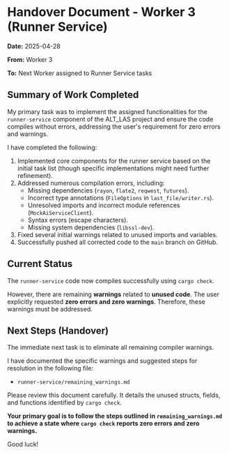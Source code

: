 # Handover Document - Worker 3 (Runner Service)

**Date:** 2025-04-28

**From:** Worker 3

**To:** Next Worker assigned to Runner Service tasks

## Summary of Work Completed

My primary task was to implement the assigned functionalities for the `runner-service` component of the ALT_LAS project and ensure the code compiles without errors, addressing the user's requirement for zero errors and warnings.

I have completed the following:

1.  Implemented core components for the runner service based on the initial task list (though specific implementations might need further refinement).
2.  Addressed numerous compilation errors, including:
    *   Missing dependencies (`rayon`, `flate2`, `reqwest`, `futures`).
    *   Incorrect type annotations (`FileOptions` in `last_file/writer.rs`).
    *   Unresolved imports and incorrect module references (`MockAiServiceClient`).
    *   Syntax errors (escape characters).
    *   Missing system dependencies (`libssl-dev`).
3.  Fixed several initial warnings related to unused imports and variables.
4.  Successfully pushed all corrected code to the `main` branch on GitHub.

## Current Status

The `runner-service` code now compiles successfully using `cargo check`.

However, there are remaining **warnings** related to **unused code**. The user explicitly requested **zero errors and zero warnings**. Therefore, these warnings must be addressed.

## Next Steps (Handover)

The immediate next task is to eliminate all remaining compiler warnings.

I have documented the specific warnings and suggested steps for resolution in the following file:

*   `runner-service/remaining_warnings.md`

Please review this document carefully. It details the unused structs, fields, and functions identified by `cargo check`.

**Your primary goal is to follow the steps outlined in `remaining_warnings.md` to achieve a state where `cargo check` reports zero errors and zero warnings.**

Good luck!
